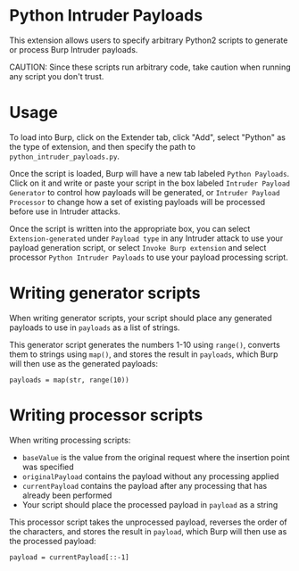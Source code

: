 # Python Intruder Payloads
This extension allows users to specify arbitrary Python2 scripts to generate or process Burp Intruder payloads.

CAUTION: Since these scripts run arbitrary code, take caution when running any script you don't trust.

# Usage
To load into Burp, click on the Extender tab, click "Add", select "Python" as the type of extension, and then specify the path to `python_intruder_payloads.py`.

Once the script is loaded, Burp will have a new tab labeled `Python Payloads`. Click on it and write or paste your script in the box labeled `Intruder Payload Generator` to control how payloads will be generated, or `Intruder Payload Processor` to change how a set of existing payloads will be processed before use in Intruder attacks.

Once the script is written into the appropriate box, you can select `Extension-generated` under `Payload type` in any Intruder attack to use your payload generation script, or select `Invoke Burp extension` and select processor `Python Intruder Payloads` to use your payload processing script.

# Writing generator scripts
When writing generator scripts, your script should place any generated payloads to use in `payloads` as a list of strings.

This generator script generates the numbers 1-10 using `range()`, converts them to strings using `map()`, and stores the result in `payloads`, which Burp will then use as the generated payloads:
```
payloads = map(str, range(10))
```

# Writing processor scripts

When writing processing scripts:
* `baseValue` is the value from the original request where the insertion point was specified
* `originalPayload` contains the payload without any processing applied
* `currentPayload` contains the payload after any processing that has already been performed
* Your script should place the processed payload in `payload` as a string

This processor script takes the unprocessed payload, reverses the order of the characters, and stores the result in `payload`, which Burp will then use as the processed payload:
```
payload = currentPayload[::-1]
```
